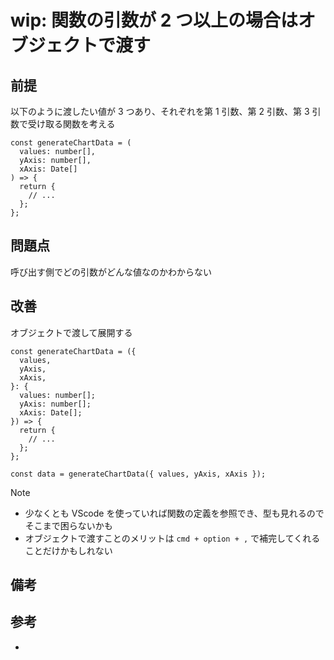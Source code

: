 # wip: 関数の引数が 2 つ以上の場合はオブジェクトで渡す

## 前提

以下のように渡したい値が 3 つあり、それぞれを第 1 引数、第 2 引数、第 3 引数で受け取る関数を考える

```tsx
const generateChartData = (
  values: number[],
  yAxis: number[],
  xAxis: Date[]
) => {
  return {
    // ...
  };
};
```

## 問題点

呼び出す側でどの引数がどんな値なのかわからない

## 改善

オブジェクトで渡して展開する

```tsx
const generateChartData = ({
  values,
  yAxis,
  xAxis,
}: {
  values: number[];
  yAxis: number[];
  xAxis: Date[];
}) => {
  return {
    // ...
  };
};

const data = generateChartData({ values, yAxis, xAxis });
```

> [!NOTE]
> - 少なくとも VScode を使っていれば関数の定義を参照でき、型も見れるのでそこまで困らないかも
> - オブジェクトで渡すことのメリットは `cmd + option + ,` で補完してくれることだけかもしれない

## 備考

## 参考
-
